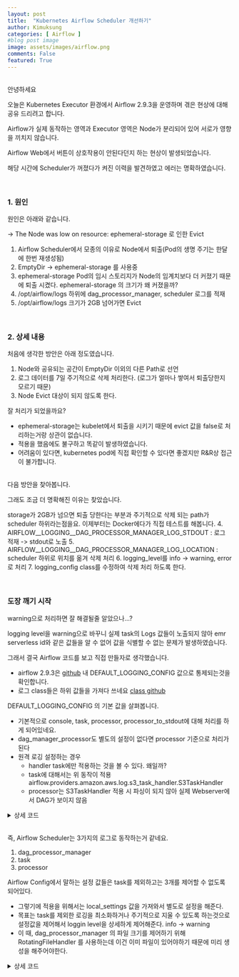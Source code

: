 ```yaml
---
layout: post
title:  "Kubernetes Airflow Scheduler 개선하기"
author: Kimuksung
categories: [ Airflow ]
#blog post image
image: assets/images/airflow.png
comments: False
featured: True
---
```


<br>
안녕하세요

오늘은 Kubernetes Executor 환경에서 Airflow 2.9.3을 운영하며 겪은 현상에 대해 공유 드리려고 합니다.

Airflow가 실제 동작하는 영역과 Executor 영역은 Node가 분리되어 있어 서로가 영향을 끼치지 않습니다.

Airflow Web에서 버튼이 상호작용이 안된다던지 하는 현상이 발생되었습니다.

해당 시간에 Scheduler가 꺼졌다가 켜진 이력을 발견하였고 에러는 명확하였습니다. 

<br>

### 1. 원인

원인은 아래와 같습니다.

-> The Node was low on resource: ephemeral-storage 로 인한 Evict
1. Airflow Scheduler에서 모종의 이유로 Node에서 퇴출(Pod의 생명 주기는 한달에 한번 재생성됨)
2. EmptyDir → ephemeral-storage 를 사용중
3. ephemeral-storage Pod의 임시 스토리지가 Node의 임계치보다 더 커졌기 때문에 퇴출 시켰다. ephemeral-storage 의 크기가 왜 커졌을까?
4. /opt/airflow/logs 하위에 dag_processor_manager, scheduler 로그를 적재
5. /opt/airflow/logs 크기가 2GB 넘어가면 Evict

<br>

### 2. 상세 내용

처음에 생각한 방안은 아래 정도였습니다.
1. Node와 공유되는 공간이 EmptyDir 이외의 다른 Path로 선언
2. 로그 데이터를 7일 주기적으로 삭제 처리한다. (로그가 얼마나 쌓여서 퇴출당한지 모르기 때문)
3. Node Evict 대상이 되지 않도록 한다.

잘 처리가 되었을까요?
- ephemeral-storage는 kubelet에서 퇴출을 시키기 때문에 evict 값을 false로 처리하는거랑 상관이 없습니다.
- 적용을 했음에도 불구하고 똑같이 발생하였습니다.
- 어려움이 있다면, kubernetes pod에 직접 확인할 수 있다면 좋겠지만 R&R상 접근이 불가합니다.

<br>
다음 방안을 찾아봅니다.

그래도 조금 더 명확해진 이유는 찾았습니다. 

storage가 2GB가 넘으면 퇴출 당한다는 부분과 주기적으로 삭제 되는 path가 scheduler 하위라는점을요.
이제부터는 Docker에다가 직접 테스트를 해봅니다.
4. AIRFLOW__LOGGING__DAG_PROCESSOR_MANAGER_LOG_STDOUT : 로그 적재 -> stdout로 노출
5. AIRFLOW__LOGGING__DAG_PROCESSOR_MANAGER_LOG_LOCATION : scheduler 하위로 위치를 옮겨 삭제 처리
6. logging_level를 info -> warning, error로 처리
7. logging_config class를 수정하여 삭제 처리 하도록 한다.

<br>

### 도장 깨기 시작

warning으로 처리하면 잘 해결될줄 알았으나...?

logging level을 warning으로 바꾸니 실제 task의 Logs 값들이 노출되지 않아 emr serverless id와 같은 값들을 알 수 없어 값을 식별할 수 없는 문제가 발생하였습니다. 

그래서 결국 Airflow 코드를 보고 직접 만들자로 생각했습니다.
- airflow 2.9.3은 [github](https://github.com/apache/airflow/blob/2.9.3/airflow/config_templates/airflow_local_settings.py) 내 DEFAULT_LOGGING_CONFIG 값으로 통제되는것을 확인합니다.
- 로그 class들은 하위 값들을 가져다 쓰네요 [class github](https://github.com/apache/airflow/tree/848d918aa29b147c0e6280d14092055736bac3f2/airflow-core/src/airflow/utils/log) 

DEFAULT_LOGGING_CONFIG 의 기본 값을 살펴봅니다.
- 기본적으로 console, task, processor, processor_to_stdout에 대해 처리를 하게 되어있네요.
- dag_manager_processor도 별도의 설정이 없다면 processor 기준으로 처리가 된다
- 원격 로깅 설정하는 경우
  - handler task에만 적용하는 것을 볼 수 있다. 왜일까?
  - task에 대해서는 위 동작이 적용 airflow.providers.amazon.aws.log.s3_task_handler.S3TaskHandler 
  - processor는 S3TaskHandler 적용 시 파싱이 되지 않아 실제 Webserver에서 DAG가 보이지 않음

<details>
  <summary>상세 코드</summary>

<pre><code>
DEFAULT_LOGGING_CONFIG: dict[str, Any] = {
    "version": 1,
    "disable_existing_loggers": False,
    "formatters": {
        "airflow": {
            "format": LOG_FORMAT,
            "class": LOG_FORMATTER_CLASS,
        },
        "airflow_coloured": {
            "format": COLORED_LOG_FORMAT if COLORED_LOG else LOG_FORMAT,
            "class": COLORED_FORMATTER_CLASS if COLORED_LOG else LOG_FORMATTER_CLASS,
        },
        "source_processor": {
            "format": DAG_PROCESSOR_LOG_FORMAT,
            "class": LOG_FORMATTER_CLASS,
        },
    },
    "filters": {
        "mask_secrets": {
            "()": "airflow.utils.log.secrets_masker.SecretsMasker",
        },
    },
    "handlers": {
        "console": {
            "class": "airflow.utils.log.logging_mixin.RedirectStdHandler",
            "formatter": "airflow_coloured",
            "stream": "sys.stdout",
            "filters": ["mask_secrets"],
        },
        "task": {
            "class": "airflow.utils.log.file_task_handler.FileTaskHandler",
            "formatter": "airflow",
            "base_log_folder": os.path.expanduser(BASE_LOG_FOLDER),
            "filters": ["mask_secrets"],
        },
        "processor": {
            "class": "airflow.utils.log.file_processor_handler.FileProcessorHandler",
            "formatter": "airflow",
            "base_log_folder": os.path.expanduser(PROCESSOR_LOG_FOLDER),
            "filename_template": PROCESSOR_FILENAME_TEMPLATE,
            "filters": ["mask_secrets"],
        },
        "processor_to_stdout": {
            "class": "airflow.utils.log.logging_mixin.RedirectStdHandler",
            "formatter": "source_processor",
            "stream": "sys.stdout",
            "filters": ["mask_secrets"],
        },
    },
    "loggers": {
        "airflow.processor": {
            "handlers": ["processor_to_stdout" if DAG_PROCESSOR_LOG_TARGET == "stdout" else "processor"],
            "level": LOG_LEVEL,
            # Set to true here (and reset via set_context) so that if no file is configured we still get logs!
            "propagate": True,
        },
        "airflow.task": {
            "handlers": ["task"],
            "level": LOG_LEVEL,
            # Set to true here (and reset via set_context) so that if no file is configured we still get logs!
            "propagate": True,
            "filters": ["mask_secrets"],
        },
        "flask_appbuilder": {
            "handlers": ["console"],
            "level": FAB_LOG_LEVEL,
            "propagate": True,
        },
    },
    "root": {
        "handlers": ["console"],
        "level": LOG_LEVEL,
        "filters": ["mask_secrets"],
    },
}
</code></pre>


</details>

<br>

즉, Airflow Scheduler는 3가지의 로그로 동작하는거 같네요.
1. dag_processor_manager
2. task
3. processor

Airflow Config에서 말하는 설정 값들은 task를 제외하고는 3개를 제어할 수 없도록 되어있다.
- 그렇기에 적용을 위해서는 local_settings 값을 가져와서 별도로 설정을 해준다.
- 목표는 task를 제외한 로깅을 최소화하거나 주기적으로 지울 수 있도록 하는것으로 설정값을 제어해서 loggin level을 상세하게 제어해준다. info -> warning
- 이 때, dag_processor_manager 의 파일 크기를 제어하기 위해 RotatingFileHandler 를 사용하는데 이건 이미 파일이 있어야하기 때문에 미리 생성을 해주어야한다.

<details>
  <summary>상세 코드</summary>

<pre><code>
AIRFLOW__LOGGING__LOGGING_CONFIG_CLASS: 'config.airflow_local_settings.LOGGING_CONFIG'
AIRFLOW__LOGGING__REMOTE_LOGGING: 'true'
AIRFLOW__LOGGING__DELETE_LOCAL_LOGS: 'true'
AIRFLOW__LOGGING__REMOTE_BASE_LOG_FOLDER: "s3://bucket/prefix"
</code></pre>

<pre><code>
# config.airflow_local_settings.py
from copy import deepcopy
from airflow.config_templates.airflow_local_settings import DEFAULT_LOGGING_CONFIG
import os
from airflow.configuration import conf
from logging.handlers import RotatingFileHandler

LOGGING_CONFIG = deepcopy(DEFAULT_LOGGING_CONFIG)

BASE_LOG_FOLDER = conf.get('logging', 'BASE_LOG_FOLDER')
DAG_PROCESSOR_MANAGER_LOG = os.path.join(BASE_LOG_FOLDER, 'dag_processor_manager', 'dag_processor_manager.log')
DEFAULT_MAX_BYTES = 1 * 1024 * 1024  # 1MB
DEFAULT_BACKUP_COUNT = 1
REMOTE_BASE_LOG_FOLDER: str = conf.get_mandatory_value("logging", "REMOTE_BASE_LOG_FOLDER")

# processor_manager 설정
LOGGING_CONFIG['handlers']['dag_processor_manager_handler'] = {
    "class": "logging.handlers.RotatingFileHandler",
    "formatter": "airflow",
    "filename": DAG_PROCESSOR_MANAGER_LOG,
    "maxBytes": DEFAULT_MAX_BYTES,
    "backupCount": DEFAULT_BACKUP_COUNT,
}

LOGGING_CONFIG['loggers']['airflow.processor_manager'] = {
    "handlers": ["dag_processor_manager_handler"],
    "level": "WARNING",
    "propagate": True
}
# processor 설정
LOGGING_CONFIG['loggers']['airflow.processor']['level'] = "WARNING"

# for_test
REMOTE_LOGGING: bool = conf.getboolean("logging", "remote_logging")
delete_local_copy = conf.getboolean("logging", "delete_local_logs")
</code></pre>

</details>
<br>


